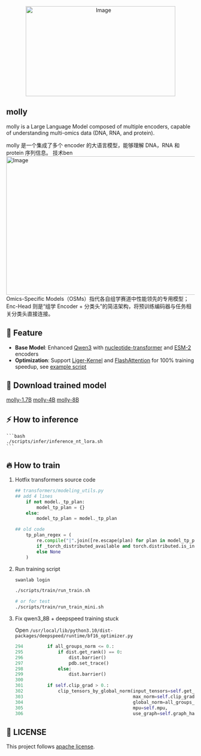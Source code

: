 <div align="center">
<img width="400" height="240" alt="Image" src="https://github.com/user-attachments/assets/94b8192d-7f5b-49ed-b2fa-861c643b8b7a" />
</div>

## molly

molly is a Large Language Model composed of multiple encoders, capable of understanding multi-omics data (DNA, RNA, and protein).

molly 是一个集成了多个 encoder 的大语言模型，能够理解 DNA，RNA 和 protein 序列信息。
技术ben
<img width="994" height="369" alt="Image" src="https://github.com/user-attachments/assets/65b17c06-0506-40a3-bd25-e59172630cff" />
Omics-Specific Models（OSMs）指代各自组学赛道中性能领先的专用模型；Enc-Head 则是“组学 Encoder + 分类头”的简洁架构，将预训练编码器与任务相关分类头直接连接。

## :star2: Feature
- **Base Model**: Enhanced [Qwen3](https://github.com/QwenLM/Qwen3) with [nucleotide-transformer](https://github.com/instadeepai/nucleotide-transformer) and [ESM-2](https://github.com/facebookresearch/esm) encoders
- **Optimization**: Support [Liger-Kernel](https://github.com/linkedin/Liger-Kernel) and [FlashAttention](https://github.com/Dao-AILab/flash-attention) for 100% training speedup, see [example script](./scripts/train/examples/run_train_1B_v3.sh)

## 🤗 Download trained model

<div>
  <tr>
      <td><a href="https://huggingface.co/tpoisonooo/MOLLM-1.7B">molly-1.7B</a></td>
      <td><a href="https://huggingface.co/tpoisonooo/MOLLM-1.7B">molly-4B</a></td>
      <td><a href="https://huggingface.co/tpoisonooo/MOLLM-1.7B">molly-8B</a></td>
  </tr>
</div>  

## :zap: How to inference

    ```bash
    ./scripts/infer/inference_nt_lora.sh
    ```

## :fire: How to train

1. Hotfix transformers source code

    ```python
    ## transformers/modeling_utils.py
    ## add 4 lines 
        if not model._tp_plan:
            model_tp_plan = {}
        else:
            model_tp_plan = model._tp_plan
    
    ## old code
        tp_plan_regex = (
            re.compile("|".join([re.escape(plan) for plan in model_tp_plan]))
            if _torch_distributed_available and torch.distributed.is_initialized()
            else None
        )
    ```

2. Run training script

    ```bash
    swanlab login
    
    ./scripts/train/run_train.sh
    
    # or for test
    ./scripts/train/run_train_mini.sh
    ```

4. Fix qwen3_8B + deepspeed training stuck

    Open `/usr/local/lib/python3.10/dist-packages/deepspeed/runtime/bf16_optimizer.py`
    
    ```python
    294         if all_groups_norm <= 0.:
    295             if dist.get_rank() == 0:
    296                 dist.barrier()
    297                 pdb.set_trace()
    298             else:
    299                 dist.barrier()
    300
    301         if self.clip_grad > 0.:
    302             clip_tensors_by_global_norm(input_tensors=self.get_grads_for_norm(for_clipping=True),
    303                                         max_norm=self.clip_grad,
    304                                         global_norm=all_groups_norm,
    305                                         mpu=self.mpu,
    306                                         use_graph=self.graph_harvesting)
    ```

## :pushpin: LICENSE

This project follows [apache license](./LICENSE).
